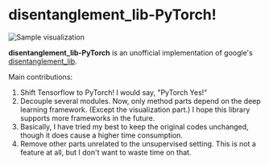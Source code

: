 # disentanglement_lib-PyTorch!
![Sample visualization](https://github.com/google-research/disentanglement_lib/blob/master/sample.gif?raw=true)

**disentanglement_lib-PyTorch** is an unofficial implementation of  google's [disentanglement_lib](https://github.com/google-research/disentanglement_lib).

Main contributions:

1. Shift Tensorflow to PyTorch! I would say, "PyTorch Yes!"
2. Decouple several modules. Now, only method parts depend on the deep learning framework. (Except the visualization part.) I hope this library supports more frameworks in the future.
3. Basically, I have tried my best to keep the original codes unchanged, though it does cause a higher time consumption.
4. Remove other parts unrelated to the unsupervised setting. This is not a feature at all, but I don't want to waste time on that. 
